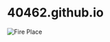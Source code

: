 # 40462.github.io
<div class="container">
	<div class="fire">
		<div id="fireFront" class="fire-front"></div>
		<div id="fireMid" class="fire-mid"></div>
		<div id="fireBack" class="fire-back"></div>
		<div class="fireplace"><img src="https://s3-us-west-2.amazonaws.com/s.cdpn.io/751678/fireplace.svg" alt="Fire Place" /></div>
	</div>
</div>

<div class="background"></div>
<div class="moon"></div>
